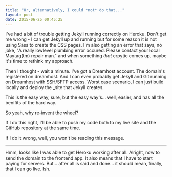 ```yaml
---
title: "Or, alternatively, I could *not* do that..."
layout: post
date: 2015-06-25 00:45:25
---
```



I've had a bit of trouble getting Jekyll running correctly on Heroku.  Don't get me wrong - I can get Jekyll up and running but for some reason it is not using Sass to create the CSS pages. I'm also getting an error that says, no joke, "A really lowlevel plumbing error occured. Please contact your local Maytag(tm) repair man." and when something *that* crpytic comes up, maybe it's time to rethink my approach.<!-- break -->

Then I thought - wait a minute. I've got a Dreamhost account. The domain's registered on dreamhost. And I can even probably get Jekyll and Git running on Dreamhost with SSH/SFTP access.  Worst case scenario, I can just build locally and deploy the _site that Jekyll creates. 

This is the easy way, sure, but the easy way's... well, easier, and has all the benifits of the hard way. 

So yeah, why re-invent the wheel?

If I do this right, I'll be able to push my code both to my live site and the GitHub repository at the same time. 

If I do it wrong, well, you won't be reading this message. 

---

Hmm, looks like I was able to get Heroku working after all.  Alright, now to send the domain to the frontend app.  It also means that I have to start paying for servers.  But... after all is said and done... it should mean, finally, that I can go live. Ish. 